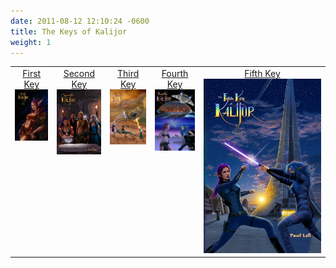```yaml
---
date: 2011-08-12 12:10:24 -0600
title: The Keys of Kalijor
weight: 1
---
```

<table cellpadding="3" width="100%">
  <tbody>
    <tr>
      <td align="center" valign="top">
        <a href="/books/keys-of-kalijor/the-first-key-of-kalijor">First Key<br />
          <img src="/images/First_Key_Cover.png" alt="First Key" /><br />
        </a>
      </td>
      <td align="center" valign="top">
        <a href="/books/keys-of-kalijor/the-second-key-of-kalijor">Second Key<br />
          <img src="/images/Second_Key_Cover.png" alt="" /><br />
        </a>
      </td>
      <td align="center" valign="top">
        <a href="/books/keys-of-kalijor/the-third-key-of-kalijor">Third Key<br />
          <img src="/images/Third_Key_Cover.png" alt="" /><br />
        </a>
      </td>
      <td align="center" valign="top">
        <a href="/books/keys-of-kalijor/the-fourth-key-of-kalijor">Fourth Key<br />
          <img src="/images/Fourth_Key_Cover.png" alt="" /><br />
        </a>
      </td>
      <td align="center" valign="top">
        <a href="/books/keys-of-kalijor/the-fifth-key-of-kalijor">Fifth Key<br />
          <img src="/images/91ZCp8x31nL__SL1500_.jpg" alt="" /><br />
        </a>
      </td>
    </tr>
  </tbody>
</table>
